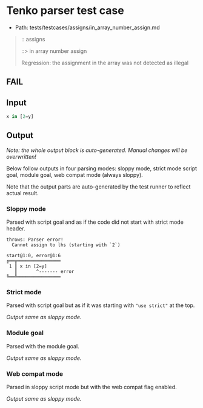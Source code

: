 # Tenko parser test case

- Path: tests/testcases/assigns/in_array_number_assign.md

> :: assigns
>
> ::> in array number assign
>
> Regression: the assignment in the array was not detected as illegal

## FAIL

## Input

`````js
x in [2=y]
`````

## Output

_Note: the whole output block is auto-generated. Manual changes will be overwritten!_

Below follow outputs in four parsing modes: sloppy mode, strict mode script goal, module goal, web compat mode (always sloppy).

Note that the output parts are auto-generated by the test runner to reflect actual result.

### Sloppy mode

Parsed with script goal and as if the code did not start with strict mode header.

`````
throws: Parser error!
  Cannot assign to lhs (starting with `2`)

start@1:0, error@1:6
╔══╦════════════════
 1 ║ x in [2=y]
   ║       ^------- error
╚══╩════════════════

`````

### Strict mode

Parsed with script goal but as if it was starting with `"use strict"` at the top.

_Output same as sloppy mode._

### Module goal

Parsed with the module goal.

_Output same as sloppy mode._

### Web compat mode

Parsed in sloppy script mode but with the web compat flag enabled.

_Output same as sloppy mode._
